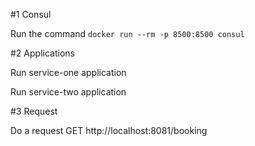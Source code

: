 #1 Consul

Run the command `docker run --rm -p 8500:8500 consul`

#2 Applications

Run service-one application

Run service-two application

#3 Request

Do a request GET http://localhost:8081/booking

